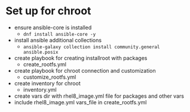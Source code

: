 # Set up for chroot 
- ensure ansible-core is installed
    - `dnf install ansible-core -y`
- install ansible additional collections
    - `ansible-galaxy collection install community.general ansible.posix`
- create playbook for creating installroot with packages
    - create_rootfs.yml
- create playbook for chroot connection and customization
    - customize_rootfs.yml
- create inventory for chroot
    - inventory.yml
- create vars dir with rhel8_image.yml file for packages and other vars
- include rhel8_image.yml vars_file in create_rootfs.yml

